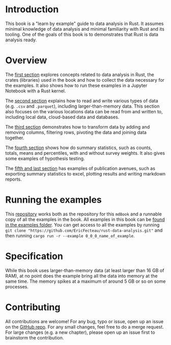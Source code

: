 # Introduction

This book is a "learn by example" guide to data analysis in Rust. It assumes minimal knowledge of data analysis and minimal familiarity with Rust and its tooling. One of the goals of this book is to demonstrates that Rust is data analysis ready.

# Overview

The [first section](./1_start/index.md) explores concepts related to data analysis in Rust, the crates (libraries) used in the book and how to collect the data necessary for the examples. It also shows how to run these examples in a Jupyter Notebook with a Rust kernel.

The [second section](./2_data/index.md) explains how to read and write various types of data (e.g. `.csv` and `.parquet`), including larger-than-memory data. This section also focuses on the various locations data can be read from and written to, including local data, cloud-based data and databases. 

The [third section](./3_transformation/index.md) demonstrates how to transform data by adding and removing columns, filtering rows, pivoting the data and joining data together.

The [fourth section](./4_stats/index.md) shows how do summary statistics, such as counts, totals, means and percentiles, with and without survey weights. It also gives some examples of hypothesis testing. 

The [fifth and last section](./5_pub/index.md) has examples of publication avenues, such as exporting summary statistics to excel, plotting results and writing markdown reports.

# Running the examples

This [repository](https://github.com/EricFecteau/rust-data-analysis) works both as the repository for this `mdBook` and a runnable copy of all the examples in the book. All examples in this book can be [found in the examples folder](https://github.com/EricFecteau/rust-data-analysis/tree/main/examples). You can get access to all the examples by running `git clone "https://github.com/EricFecteau/rust-data-analysis.git"` and then running `cargo run -r --example 0_0_0_name_of_example`.

# Specification

While this book uses larger-than-memory data (at least larger than 16 GB of RAM), at no point does the example bring all the data into memory at the same time. The memory spikes at a maximum of around 5 GB or so on some processes.

# Contributing

All contributions are welcome! For any bug, typo or issue, open up an issue on the [GitHub repo](https://github.com/EricFecteau/rust-data-analysis/issues). For any small changes, feel free to do a merge request. For large changes (e.g. a new chapter), please open up an issue first to brainstorm the contribution.